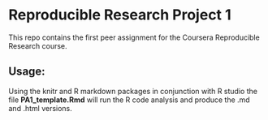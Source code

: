 Reproducible Research Project 1
==============================

This repo contains the first peer assignment for the Coursera Reproducible Research course.

## Usage:

Using the knitr and R markdown packages in conjunction with R studio the file 
**PA1_template.Rmd** will run the R code analysis and produce the .md and .html versions.
